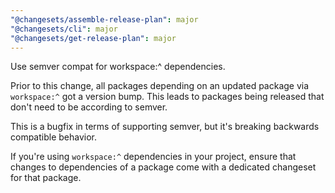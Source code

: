 ```yaml
---
"@changesets/assemble-release-plan": major
"@changesets/cli": major
"@changesets/get-release-plan": major
---
```


Use semver compat for workspace:^ dependencies.

Prior to this change, all packages depending on an updated package via `workspace:^` got a version bump.
This leads to packages being released that don't need to be according to semver.

This is a bugfix in terms of supporting semver, but it's breaking backwards compatible behavior.

If you're using `workspace:^` dependencies in your project, ensure that changes to dependencies of a package
come with a dedicated changeset for that package.
